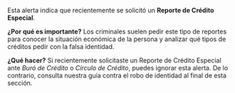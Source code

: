 Esta alerta indica que recientemente se solicitó un **Reporte de Crédito Especial**.

**¿Por qué es importante?**
Los criminales suelen pedir este tipo de reportes para conocer la situación económica de la persona y analizar qué tipos de créditos pedir con la falsa identidad.

**¿Qué hacer?**
Si recientemente solicitaste un Reporte de Crédito Especial ante *Buró de Crédito* o *Círculo de Crédito*, puedes ignorar esta alerta. De lo contrario, consulta nuestra guía contra el robo de identidad al final de esta sección.
